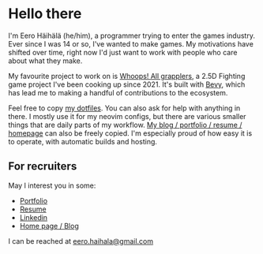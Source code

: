 # Hello there

I'm Eero Häihälä (he/him), a programmer trying to enter the games industry. Ever since I was 14 or so, I've wanted to make games. 
My motivations have shifted over time, right now I'd just want to work with people who care about what they make.

My favourite project to work on is [Whoops! All grapplers](https://github.com/haihala/whoops-all-grapplers), a 2.5D Fighting game project I've been cooking up since 2021.
It's built with [Bevy](https://bevyengine.org/), which has lead me to making a handful of contributions to the ecosystem.

Feel free to copy [my dotfiles](https://github.com/haihala/config). You can also ask for help with anything in there. 
I mostly use it for my neovim configs, but there are various smaller things that are daily parts of my workflow.
[
My blog / portfolio / resume / homepage](https://github.com/haihala/haihala.github.io) can also be freely copied. 
I'm especially proud of how easy it is to operate, with automatic builds and hosting.

## For recruiters

May I interest you in some:

- [Portfolio](https://haihala.github.io/portfolio)
- [Resume](https://haihala.github.io/portfolio/cv-eero-haihala.pdf)
- [Linkedin](https://www.linkedin.com/in/eero-haihala/)
- [Home page / Blog](https://haihala.github.io/portfolio)

I can be reached at [eero.haihala@gmail.com](mailto:eero.haihala@gmail.com)
